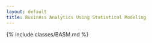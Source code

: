 ```yaml
---
layout: default
title: Business Analytics Using Statistical Modeling
---
```


{% include classes/BASM.md %}
